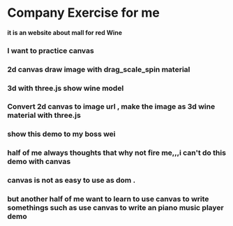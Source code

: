# Company Exercise for me

#### it is an website about mall for red Wine

### I want to practice canvas

### 2d canvas draw image with drag_scale_spin material 

### 3d with three.js show wine model

### Convert 2d canvas to image url , make the image as 3d wine material with three.js

### show this demo to my boss wei

### half of me always thoughts that why not fire me,,,i can't do this demo with canvas

### canvas is not as easy to use as dom .

### but another half of me want to learn to use canvas to write somethings such as use canvas to write an piano music player demo


